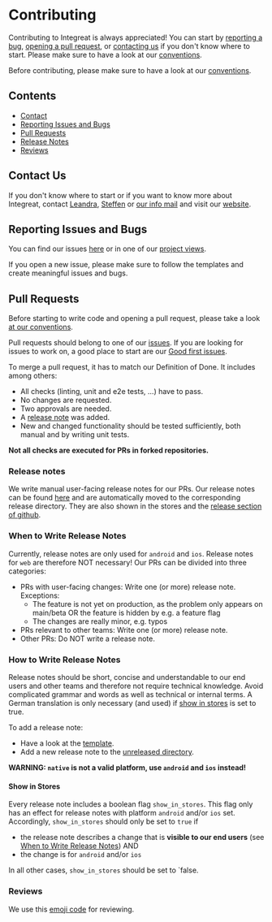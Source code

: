 # Contributing

Contributing to Integreat is always appreciated! You can start
by [reporting a bug](#reporting-issues-and-bugs), [opening a pull request](#pull-requests),
or [contacting us](#contact-us) if you don't know where to start. Please make sure to have a look at
our [conventions](conventions.md).

Before contributing, please make sure to have a look at our [conventions](conventions.md).

## Contents

- [Contact](#contact-us)
- [Reporting Issues and Bugs](#reporting-issues-and-bugs)
- [Pull Requests](#pull-requests)
- [Release Notes](#release-notes)
- [Reviews](#reviews)

## Contact Us

If you don't know where to start or if you want to know more about Integreat,
contact [Leandra](mailto:leandra.hahn@tuerantuer.org),
[Steffen](mailto:steffen.kleinle@tuerantuer.org) or [our info mail](mailto:info@integreat-app.de) and visit
our [website](https://integreat-app.de).

## Reporting Issues and Bugs

You can find our issues [here](https://github.com/digitalfabrik/integreat-app/issues) or in one of
our [project views](https://github.com/orgs/digitalfabrik/projects/2/views/1).

If you open a new issue, please make sure to follow the templates and create meaningful issues and bugs.

## Pull Requests

Before starting to write code and opening a pull request, please take a look [at our conventions](conventions.md).

Pull requests should belong to one of our [issues](https://github.com/digitalfabrik/integreat-app/issues).
If you are looking for issues to work on, a good place to start are
our [Good first issues](https://github.com/orgs/digitalfabrik/projects/2/views/5).

To merge a pull request, it has to match our Definition of Done. It includes among others:

- All checks (linting, unit and e2e tests, ...) have to pass.
- No changes are requested.
- Two approvals are needed.
- A [release note](#release-notes) was added.
- New and changed functionality should be tested sufficiently, both manual and by writing unit tests.

**Not all checks are executed for PRs in forked repositories.**

### Release notes

We write manual user-facing release notes for our PRs.
Our release notes can be found [here](../release-notes) and are automatically moved to the corresponding release directory.
They are also shown in the stores and the [release section of github](https://github.com/digitalfabrik/integreat-app/releases).

### When to Write Release Notes

Currently, release notes are only used for `android` and `ios`. Release notes for `web` are therefore NOT necessary!
Our PRs can be divided into three categories:

- PRs with user-facing changes: Write one (or more) release note. Exceptions:
  - The feature is not yet on production, as the problem only appears on main/beta OR the feature is hidden by e.g. a feature flag
  - The changes are really minor, e.g. typos
- PRs relevant to other teams: Write one (or more) release note.
- Other PRs: Do NOT write a release note.

### How to Write Release Notes

Release notes should be short, concise and understandable to our end users and other teams and therefore not require technical knowledge.
Avoid complicated grammar and words as well as technical or internal terms.
A German translation is only necessary (and used) if [show in stores](#show-in-stores) is set to true.

To add a release note:

- Have a look at the [template](../release-notes/ReleaseNoteTemplate.yml).
- Add a new release note to the [unreleased directory](../release-notes/unreleased).

**WARNING: `native` is not a valid platform, use `android` and `ios` instead!**

#### Show in Stores

Every release note includes a boolean flag `show_in_stores`.
This flag only has an effect for release notes with platform `android` and/or `ios` set.
Accordingly, `show_in_stores` should only be set to `true` if

- the release note describes a change that is **visible to our end users** (see [When to Write Release Notes](#when-to-write-release-notes)) AND
- the change is for `android` and/or `ios`

In all other cases, `show_in_stores` should be set to `false.

### Reviews

We use this [emoji code](./conventions.md#reviews) for reviewing.

